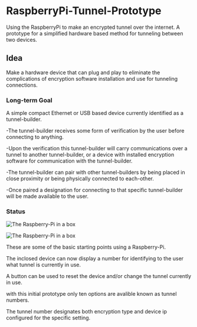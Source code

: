 RaspberryPi-Tunnel-Prototype
============================

Using the RaspberryPi to make an encrypted tunnel over the internet. A prototype for a simplified hardware based method for tunneling between two devices.


## Idea

Make a hardware device that can plug and play to eliminate the complications of encryption software installation and use for tunneling connections.


### Long-term Goal

A simple compact Ethernet or USB based device currently identified as a tunnel-builder. 

-The tunnel-builder receives some form of verification by the user before connecting to anything. 

-Upon the verification this tunnel-builder will carry communications over a tunnel to another tunnel-builder, or a device with installed encryption software for communication with the tunnel-builder. 

-The  tunnel-builder can pair with other tunnel-builders by being placed in close proximity or being physically connected to each-other. 

-Once paired a designation for connecting to that specific tunnel-builder will be made available to the user. 


### Status


![The Raspberry-Pi in a box](https://drive.google.com/file/d/0B0sERjQC1Ot7SmxqSjdTRXJrT0E)

![The Raspberry-Pi in a box](https://drive.google.com/file/d/0B0sERjQC1Ot7c1J3MnFZbTk2cG8)

These are some of the basic starting points using a Raspberry-Pi.

The inclosed device can now display a number for identifying to the user what tunnel is currently in use.

A button can be used to reset the device and/or change the tunnel currently in use. 

with this initial prototype only ten options are avalible known as tunnel numbers.

The tunnel number designates both encryption type and device ip configured for the specific setting.



